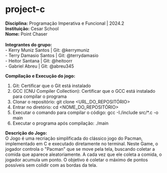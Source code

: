 # project-c

 **Disciplina:** Programação Imperativa e Funcional | 2024.2 </br>
 **Instituição:** Cesar School</br>
 **Nome:** Point Chaser</br></br>
 **Integrantes do grupo:**</br>
    - Kerry Muniz Santos | Git: @kerrymuniz </br>
    - Terry Damasio Santos | Git: @terrydamasio </br>
    - Heitor Santana | Git: @heitoorr </br>
    - Gabriel Abreu | Git: @abreu345 </br>


 **Compilação e Execução do jogo:** </br>
   1. Git: Certificar que o Git está instalado
   2. GCC (CNU Compiler Collection): Certificar que o GCC está instalado para compilar o programa
   3. Clonar o repositório: git clone <URL_DO_REPOSITÓRIO>
   4. Entrar no diretório: cd <NOME_DO_REPOSITÓRIO>
   5. Executar o comando para compilar o código: gcc -I./include src/*.c -o main
   6. Executar o programa após compilação: ./main

 **Descrição do Jogo:** </br>
O Jogo é uma recriação simplificada do clássico jogo do Pacman, implementado em C e executado diretamente no terminal. Neste Game, o jogador controla o "Pacman" que se move pela tela, buscando coletar a comida que aparece aleatoriamente. A cada vez que ele coleta a 
comida, o jogador acumula um ponto. O objetivo é coletar o máximo de pontos possíveis sem colidir com as bordas da tela.
